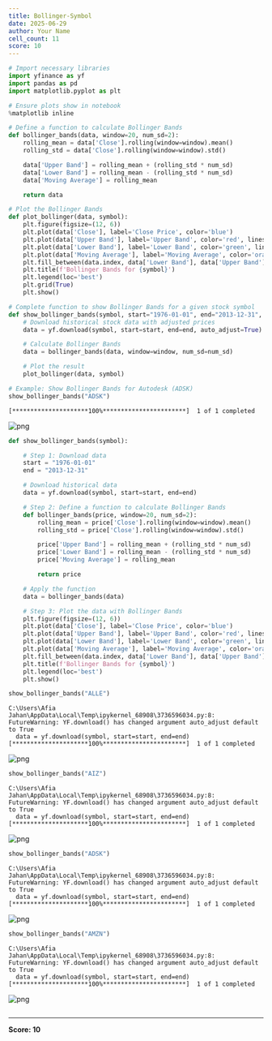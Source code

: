 ```yaml
---
title: Bollinger-Symbol
date: 2025-06-29
author: Your Name
cell_count: 11
score: 10
---
```


```python
# Import necessary libraries
import yfinance as yf
import pandas as pd
import matplotlib.pyplot as plt

# Ensure plots show in notebook
%matplotlib inline

```


```python
# Define a function to calculate Bollinger Bands
def bollinger_bands(data, window=20, num_sd=2):
    rolling_mean = data['Close'].rolling(window=window).mean()
    rolling_std = data['Close'].rolling(window=window).std()

    data['Upper Band'] = rolling_mean + (rolling_std * num_sd)
    data['Lower Band'] = rolling_mean - (rolling_std * num_sd)
    data['Moving Average'] = rolling_mean

    return data


```


```python
# Plot the Bollinger Bands
def plot_bollinger(data, symbol):
    plt.figure(figsize=(12, 6))
    plt.plot(data['Close'], label='Close Price', color='blue')
    plt.plot(data['Upper Band'], label='Upper Band', color='red', linestyle='--')
    plt.plot(data['Lower Band'], label='Lower Band', color='green', linestyle='--')
    plt.plot(data['Moving Average'], label='Moving Average', color='orange')
    plt.fill_between(data.index, data['Lower Band'], data['Upper Band'], color='gray', alpha=0.2)
    plt.title(f'Bollinger Bands for {symbol}')
    plt.legend(loc='best')
    plt.grid(True)
    plt.show()

```


```python
# Complete function to show Bollinger Bands for a given stock symbol
def show_bollinger_bands(symbol, start="1976-01-01", end="2013-12-31", window=20, num_sd=2):
    # Download historical stock data with adjusted prices
    data = yf.download(symbol, start=start, end=end, auto_adjust=True)

    # Calculate Bollinger Bands
    data = bollinger_bands(data, window=window, num_sd=num_sd)

    # Plot the result
    plot_bollinger(data, symbol)

```


```python
# Example: Show Bollinger Bands for Autodesk (ADSK)
show_bollinger_bands("ADSK")

```

    [*********************100%***********************]  1 of 1 completed
    


    
![png](/pynotes/images/bollinger-symbol_4_1.png)
    



```python
def show_bollinger_bands(symbol):

    # Step 1: Download data
    start = "1976-01-01"
    end = "2013-12-31"

    # Download historical data
    data = yf.download(symbol, start=start, end=end)

    # Step 2: Define a function to calculate Bollinger Bands
    def bollinger_bands(price, window=20, num_sd=2):
        rolling_mean = price['Close'].rolling(window=window).mean()
        rolling_std = price['Close'].rolling(window=window).std()

        price['Upper Band'] = rolling_mean + (rolling_std * num_sd)
        price['Lower Band'] = rolling_mean - (rolling_std * num_sd)
        price['Moving Average'] = rolling_mean

        return price

    # Apply the function
    data = bollinger_bands(data)

    # Step 3: Plot the data with Bollinger Bands
    plt.figure(figsize=(12, 6))
    plt.plot(data['Close'], label='Close Price', color='blue')
    plt.plot(data['Upper Band'], label='Upper Band', color='red', linestyle='--')
    plt.plot(data['Lower Band'], label='Lower Band', color='green', linestyle='--')
    plt.plot(data['Moving Average'], label='Moving Average', color='orange')
    plt.fill_between(data.index, data['Lower Band'], data['Upper Band'], color='gray', alpha=0.2)
    plt.title(f'Bollinger Bands for {symbol}')
    plt.legend(loc='best')
    plt.show()
```


```python
show_bollinger_bands("ALLE")
```

    C:\Users\Afia Jahan\AppData\Local\Temp\ipykernel_68908\3736596034.py:8: FutureWarning: YF.download() has changed argument auto_adjust default to True
      data = yf.download(symbol, start=start, end=end)
    [*********************100%***********************]  1 of 1 completed
    


    
![png](/pynotes/images/bollinger-symbol_6_1.png)
    



```python
show_bollinger_bands("AIZ")
```

    C:\Users\Afia Jahan\AppData\Local\Temp\ipykernel_68908\3736596034.py:8: FutureWarning: YF.download() has changed argument auto_adjust default to True
      data = yf.download(symbol, start=start, end=end)
    [*********************100%***********************]  1 of 1 completed
    


    
![png](/pynotes/images/bollinger-symbol_7_1.png)
    



```python
show_bollinger_bands("ADSK")
```

    C:\Users\Afia Jahan\AppData\Local\Temp\ipykernel_68908\3736596034.py:8: FutureWarning: YF.download() has changed argument auto_adjust default to True
      data = yf.download(symbol, start=start, end=end)
    [*********************100%***********************]  1 of 1 completed
    


    
![png](/pynotes/images/bollinger-symbol_8_1.png)
    



```python
show_bollinger_bands("AMZN")
```

    C:\Users\Afia Jahan\AppData\Local\Temp\ipykernel_68908\3736596034.py:8: FutureWarning: YF.download() has changed argument auto_adjust default to True
      data = yf.download(symbol, start=start, end=end)
    [*********************100%***********************]  1 of 1 completed
    


    
![png](/pynotes/images/bollinger-symbol_9_1.png)
    



```python

```


---
**Score: 10**